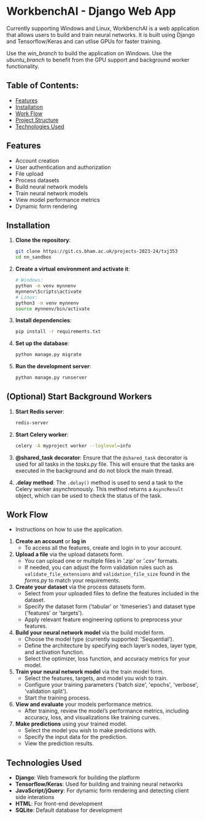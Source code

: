 # WorkbenchAI - Django Web App

Currently supporting Windows and Linux, WorkbenchAI is a web application that allows users to build and train neural networks. It is built using Django and Tensorflow/Keras and can utlise GPUs for faster training.

Use the *win_branch* to build the application on Windows. Use the *ubuntu_branch* to benefit from the GPU support and background worker functionality.  

## Table of Contents:
- [Features](#features)
- [Installation](#installation)
- [Work Flow](#work-flow)
- [Project Structure](#project-structure)
- [Technologies Used](#technologies-used)

## Features
- Account creation
- User authentication and authorization
- File upload
- Process datasets
- Build neural network models
- Train neural network models
- View model performance metrics
- Dynamic form rendering

## Installation
1. **Clone the repository**:
   ```bash
   git clone https://git.cs.bham.ac.uk/projects-2023-24/txj353
   cd nn_sandbox
   ```

2. **Create a virtual environment and activate it**:
   ```bash
   # Windows:
   python -m venv mynnenv
   mynnenv\Scripts\activate
   # Linux:
   python3 -m venv mynnenv
   source mynnenv/bin/activate
   ```

3. **Install dependencies**:
   ```bash
   pip install -r requirements.txt
   ```

4. **Set up the database**:
   ```bash
   python manage.py migrate
   ```

5. **Run the development server**:
   ```bash
   python manage.py runserver
   ```

## (Optional) Start Background Workers
1. **Start Redis server**:
   ```bash
   redis-server
   ```

2. **Start Celery worker**:
   ```bash
   celery -A myproject worker --loglevel=info
   ```
3. **@shared_task decorator**:
  Ensure that the ```@shared_task``` decorator is used for all tasks in the *tasks.py* file. This will ensure that the tasks are executed in the background and do not block the main thread.
4. **.delay method**:
  The ```.delay()``` method is used to send a task to the Celery worker asynchronously. This method returns a ```AsyncResult``` object, which can be used to check the status of the task.

## Work Flow
- Instructions on how to use the application.
1. **Create an account** or **log in**
    - To access all the features, create and login in to your account.
2. **Upload a file** via the upload datasets form.
    - You can upload one or multiple files in *'.zip'* or *'.csv'* formats.
    - If needed, you can adjust the form validation rules such as ```validate_file_extensions``` and ```validation_file_size``` found in the *forms.py* to match your requirements.
4. **Create your dataset** via the process datasets form.
    - Select from your uploaded files to define the features included in the dataset.
    - Specify the dataset form ('tabular' or 'timeseries') and dataset type ('features' or 'targets').
    - Apply relevant feature engineering options to preprocess your features.
5. **Build your neural network model** via the build model form.
    - Choose the model type (currently supported: 'Sequential').
    - Define the architecture by specifying each layer’s nodes, layer type, and activation function.
    - Select the optimizer, loss function, and accuracy metrics for your model.
6. **Train your neural network model** via the train model form.
    - Select the features, targets, and model you wish to train.
    - Configure your training parameters ('batch size', 'epochs', 'verbose', 'validation split').
    - Start the training process.
7. **View and evaluate** your models performance metrics.
    - After training, review the model’s performance metrics, including accuracy, loss, and visualizations like training curves.
8. **Make predictions** using your trained model.
    - Select the model you wish to make predictions with.
    - Specify the input data for the prediction.
    - View the prediction results.


## Technologies Used
- **Django**: Web framework for building the platform
- **Tensorflow/Keras**: Used for building and training neural networks
- **JavaScript/jQuery**: For dynamic form rendering and detecting client side interations
- **HTML**: For front-end development
- **SQLite**: Default database for development
